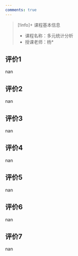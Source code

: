```yaml
---
comments: true
---
```


>[!info]+ 课程基本信息
>
> - 课程名称：多元统计分析
> - 授课老师：杨*

## 评价1

nan
## 评价2

nan
## 评价3

nan
## 评价4

nan
## 评价5

nan
## 评价6

nan
## 评价7

nan
